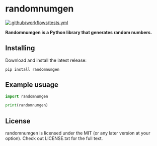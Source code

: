 # randomnumgen

[![.github/workflows/tests.yml](https://github.com/SriMethan/randomnumgendev/actions/workflows/tests.yml/badge.svg)](https://github.com/SriMethan/randomnumgendev/actions/workflows/tests.yml)

**Randomnumgen is a Python library that generates random numbers.**

Installing
----------

Download and install the latest release:

    pip install randomnumgen


Example usuage
----------

```python
import randomnumgen

print(randomnumgen)
```

## License
randomnumgen is licensed under the MIT (or any later version at your option). Check out LICENSE.txt for the full text.
